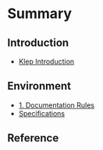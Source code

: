 # Summary

## Introduction

* [Klep Introduction](README.md)

## Environment

* [1. Documentation Rules](environment/documentation-rules.md)
* [Specifications](environment/specifications.md)

## Reference

